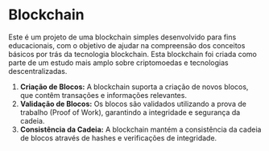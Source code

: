 # Blockchain

Este é um projeto de uma blockchain simples desenvolvido para fins educacionais, com o objetivo de ajudar na compreensão dos conceitos básicos por trás da tecnologia blockchain. Esta blockchain foi criada como parte de um estudo mais amplo sobre criptomoedas e tecnologias descentralizadas.

1. **Criação de Blocos:** A blockchain suporta a criação de novos blocos, que contêm transações e informações relevantes.
2. **Validação de Blocos:** Os blocos são validados utilizando a prova de trabalho (Proof of Work), garantindo a integridade e segurança da cadeia.
3. **Consistência da Cadeia:** A blockchain mantém a consistência da cadeia de blocos através de hashes e verificações de integridade.
